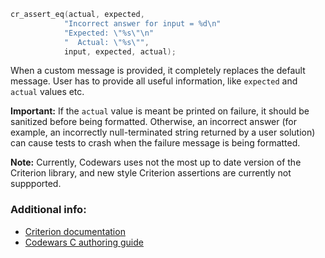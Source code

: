 ```c
cr_assert_eq(actual, expected,
            "Incorrect answer for input = %d\n"
            "Expected: \"%s\"\n"
            "  Actual: \"%s\"", 
            input, expected, actual);
```

When a custom message is provided, it completely replaces the default message. User has to provide all useful information, like `expected` and `actual` values etc.

**Important:** If the `actual` value is meant be printed on failure, it should be sanitized before being formatted. Otherwise, an incorrect answer (for example, an incorrectly null-terminated string returned by a user solution) can cause tests to crash when the failure message is being formatted.

**Note:** Currently, Codewars uses not the most up to date version of the Criterion library, and new style Criterion assertions are currently not suppported.

### Additional info:

- [Criterion documentation](https://criterion.readthedocs.io/en/master/assert_old.html#old-assertions-ref)
- [Codewars C authoring guide](https://docs.codewars.com/languages/c/authoring#calling-assertions)